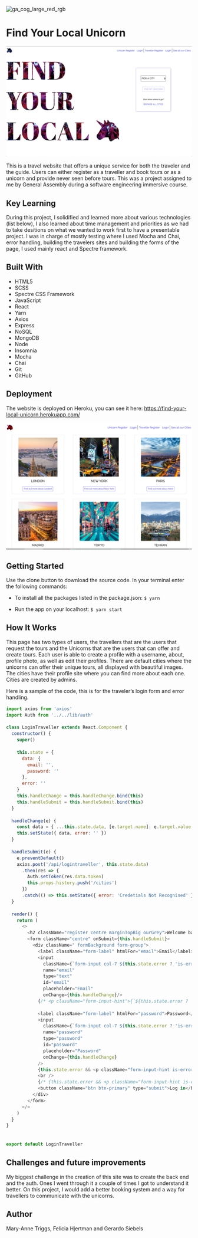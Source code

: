 ![ga_cog_large_red_rgb](https://cloud.githubusercontent.com/assets/40461/8183776/469f976e-1432-11e5-8199-6ac91363302b.png)

# Find Your Local Unicorn

![home-page](https://raw.githubusercontent.com/gsiebels/sei-group-project/master/fylu-home-page.png)

This is a travel website that offers a unique service for both the traveler and the guide. Users can either register as a traveller and book tours or as a unicorn and provide never seen before tours.
This was a project assigned to me by General Assembly during a software engineering immersive course.


## Key Learning

During this project, I solidified and learned more about various technologies (list below),
I also learned about time management and priorities as we had to take desitions on what we wanted to work first to have a presentable project.
I was in charge of mostly testing where I used Mocha and Chai, error handling, building the travelers sites and building the forms of the page, I used mainly react and Spectre framework.


## Built With
 
- HTML5
- SCSS
- Spectre CSS Framework
- JavaScript
- React
- Yarn
- Axios
- Express
- NoSQL
- MongoDB
- Node
- Insomnia
- Mocha
- Chai
- Git
- GitHub

## Deployment

The website is deployed on Heroku, you can see it here: https://find-your-local-unicorn.herokuapp.com/

![city-page](https://raw.githubusercontent.com/gsiebels/sei-group-project/master/fylu-cities.png)


 ## Getting Started
 
Use the clone button to download the source code. In your terminal enter the following commands:

- To install all the packages listed in the package.json:
```$ yarn```

- Run the app on your localhost:
```$ yarn start```

## How It Works

This page has two types of users, the travellers that are the users that request the tours and the Unicorns that are the users that can offer and create tours. Each user is able to create a profile with a username, about, profile photo, as well as edit their profiles.
There are default cities where the unicorns can offer their unique tours, all displayed with beautiful images. The cities have their profile site where you can find more about each one. Cities are created by admins.

Here is a sample of the code, this is for the traveler’s login form and error handling.


``` javascript import React from 'react'
import axios from 'axios'
import Auth from '../../lib/auth'

class LoginTraveller extends React.Component {
  constructor() {
    super()

    this.state = {
      data: {
        email: '',
        password: ''
      },
      error: ''
    }
    this.handleChange = this.handleChange.bind(this)
    this.handleSubmit = this.handleSubmit.bind(this)
  }

  handleChange(e) {
    const data = { ...this.state.data, [e.target.name]: e.target.value }
    this.setState({ data, error: '' }) 
  }

  handleSubmit(e) {
    e.preventDefault()
    axios.post('/api/logintraveller', this.state.data)
      .then(res => {
        Auth.setToken(res.data.token)
        this.props.history.push('/cities')
      })
      .catch(() => this.setState({ error: 'Credetials Not Recognised' }))
  }

  render() {
    return (
      <>
        <h2 className="register centre marginTopBig ourGrey">Welcome back, you globetrotter!</h2>
        <form className="centre" onSubmit={this.handleSubmit}>
          <div className=" formBackground form-group">
            <label className="form-label" htmlFor="email">Email</label>
            <input 
              className={`form-input col-7 ${this.state.error ? 'is-error' : ''}`}
              name="email" 
              type="text" 
              id="email" 
              placeholder="Email" 
              onChange={this.handleChange}/>
            {/* <p className="form-input-hint">{`${this.state.error ? 'Incorrect password' : ''}`}</p> */}
              
            <label className="form-label" htmlFor="password">Password</label>
            <input 
              className={`form-input col-7 ${this.state.error ? 'is-error' : ''}`}
              name="password" 
              type="password"
              id="password" 
              placeholder="Password" 
              onChange={this.handleChange}
            />
            {this.state.error && <p className="form-input-hint is-error">{this.state.error}</p>}
            <br />
            {/* {this.state.error && <p className="form-input-hint is-error">{this.state.error}</p>} */}
            <button className="btn btn-primary" type="submit">Log in</button>
          </div>
        </form>
      </>
    )
  }
}


export default LoginTraveller 

```


## Challenges and future improvements

My biggest challenge in the creation of this site was to create the back end and the auth. Ones I went through it a couple of times I got to understand it better.
On this project, I would add a better booking system and a way for travellers to communicate with the unicorns.


## Author

Mary-Anne Triggs, Felicia Hjertman and Gerardo Siebels

